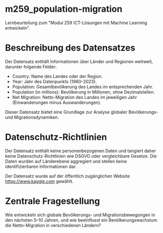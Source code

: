 # m259_population-migration

Lernbeurteilung zum "Modul 259 ICT-Lösungen mit Machine Learning entwickeln".

# Beschreibung des Datensatzes

Der Datensatz enthält Informationen über Länder und Regionen weltweit, darunter folgende Felder:

- Country: Name des Landes oder der Region.
- Year: Jahr des Datenpunkts (1960–2023).
- Population: Gesamtbevölkerung des Landes im entsprechenden Jahr.
- Population (in millions): Bevölkerung in Millionen, ohne Dezimalstellen.
- Net Migration: Netto-Migration des Landes im jeweiligen Jahr (Einwanderungen minus Auswanderungen).

Dieser Datensatz bietet eine Grundlage zur Analyse globaler Bevölkerungs- und Migrationsdynamiken.

# Datenschutz-Richtlinien

Der Datensatz enthält keine personenbezogenen Daten und tangiert daher keine Datenschutz-Richtlinien wie DSGVO oder vergleichbare Gesetze. Die Daten wurden auf Länderebene aggregiert und stellen keine identifizierbaren Informationen dar.

Der Datensatz wurde auf der öffentlich zugänglichen Website https://www.kaggle.com gewählt.

# Zentrale Fragestellung

Wie entwickeln sich globale Bevölkerungs- und Migrationsbewegungen in den nächsten 5–10 Jahren, und wie beeinflusst ein Bevölkerungswachstum die Netto-Migration in verschiedenen Ländern?
